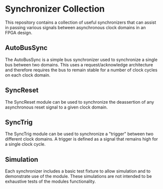 Synchronizer Collection
=======================
This repository contains a collection of useful synchronizers that can
assist in passing various signals between asynchronous clock domains in
an FPGA design.


AutoBusSync
-----------
The AutoBusSync is a simple bus synchronizer used to synchronize a single
bus between two domains. This uses a request/acknowledge architecture and
therefore requires the bus to remain stable for a number of clock cycles
on each clock domain.

SyncReset
---------
The SyncReset module can be used to synchronize the deassertion of any
asynchronous reset signal to a given clock domain.

SyncTrig
--------
The SyncTrig module can be used to synchronize a "trigger" between two
different clock domains. A trigger is defined as a signal that remains
high for a single clock cycle.


Simulation
----------
Each synchronizer includes a basic test fixture to allow simulation and to
demonstrate use of the module. These simulations are not intended to be
exhaustive tests of the modules functionality.